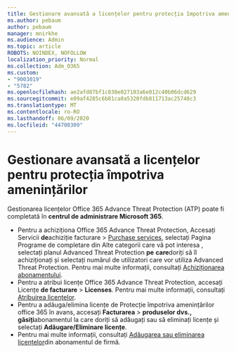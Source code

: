 ```yaml
---
title: Gestionare avansată a licențelor pentru protecția împotriva amenințărilor
ms.author: pebaum
author: pebaum
manager: mnirkhe
ms.audience: Admin
ms.topic: article
ROBOTS: NOINDEX, NOFOLLOW
localization_priority: Normal
ms.collection: Adm_O365
ms.custom:
- "9003019"
- "5782"
ms.openlocfilehash: ae2afd87bf1c838e027103a6e012c40b06dcd629
ms.sourcegitcommit: e09af4285c6b81ca0a5320fdb811713ac25748c3
ms.translationtype: MT
ms.contentlocale: ro-RO
ms.lasthandoff: 06/09/2020
ms.locfileid: "44708309"
---
```

# <a name="advanced-threat-protection-license-management"></a>Gestionare avansată a licențelor pentru protecția împotriva amenințărilor

Gestionarea licențelor Office 365 Advance Threat Protection (ATP) poate fi completată în **centrul de administrare Microsoft 365**.

- Pentru a achiziționa Office 365 Advance Threat Protection, Accesați Servicii **de**achiziție facturare  >  [Purchase services](https://go.microsoft.com/fwlink/p/?linkid=868433), selectați Pagina Programe de completare din Alte categorii care vă pot interesa , selectați planul Advanced Threat Protection **pe** **care**doriți să îl achiziționați și selectați numărul de utilizatori care vor utiliza Advanced Threat Protection. Pentru mai multe informații, consultați [Achiziționarea abonamentului](https://docs.microsoft.com/microsoft-365/commerce/subscriptions/upgrade-to-different-plan).
- Pentru a atribui licențe Office 365 Advance Threat Protection, accesați Licențe **de facturare**  >  **Licenses**. Pentru mai multe informații, consultați [Atribuirea licențelor](https://docs.microsoft.com/microsoft-365/admin/manage/assign-licenses-to-users).  
- Pentru a adăuga/elimina licențe de Protecție împotriva amenințărilor office 365 în avans, accesați **Facturarea**  >  **produselor dvs., găsiți**abonamentul la care doriți să adăugați sau să eliminați licențe și selectați **Adăugare/Eliminare licențe**.  
- Pentru mai multe informații, consultați [Adăugarea sau eliminarea licențelor](https://docs.microsoft.com/microsoft-365/commerce/licenses/buy-licenses?view=o365-worldwide#add-or-remove-licenses-for-your-business-subscription)din abonamentul de firmă.
